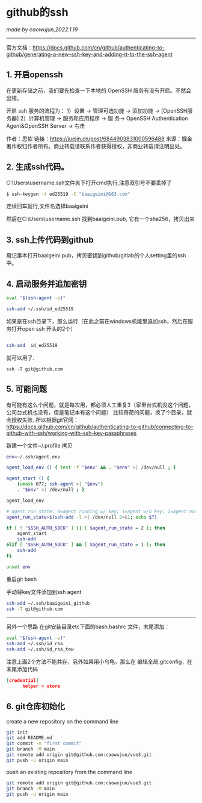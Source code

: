 # github的ssh
_made by caowujun,2022.1.19_

---
官方文档：https://docs.github.com/cn/github/authenticating-to-github/generating-a-new-ssh-key-and-adding-it-to-the-ssh-agent

## 1. 开启openssh
在更新存储之前，我们要先检查一下本地的 OpenSSH 服务有没有开启。不然会出错。

开启 ssh 服务的流程为：
1）设置 → 管理可选功能 → 添加功能 → [OpenSSH服务器]
2）计算机管理 → 服务和应用程序 → 服 务→ OpenSSH Authentication Agent&OpenSSH Server → 右击

作者：思侬
链接：https://juejin.cn/post/6844903831000596488
来源：掘金
著作权归作者所有。商业转载请联系作者获得授权，非商业转载请注明出处。

## 2. 生成ssh代码。
C:\Users\username\.ssh文件夹下打开cmd执行,注意双引号不要丢掉了
```bash
$ ssh-keygen -t ed25519 -C "baaigeini@163.com"
```

连续回车就行,文件名选择baaigeini

然后在C:\Users\username\.ssh 找到baaigeini.pub, 它有一个sha256，拷贝出来

## 3. ssh上传代码到github
用记事本打开baaigeini.pub，拷贝密钥到github/gitlab的个人setting里的ssh中。

## 4. 启动服务并追加密钥
```bash
eval "$(ssh-agent -s)"    

ssh-add ~/.ssh/id_ed25519 
```
如果是在ssh目录下，那么运行（在此之前在windows机能里追加ssh，然后在服务打开open ssh 开头的2个）
```bash  

ssh-add  id_ed25519 
```
就可以用了.
```测试链接
ssh -T git@github.com
```

## 5. 可能问题
有可能有这么个问题，就是每次用，都必须人工重复3（家里台式机没这个问题，公司台式机也没有，但是笔记本有这个问题）
比较奇葩的问题，换了个目录，就会授权失败.
所以根据git官网：https://docs.github.com/cn/github/authenticating-to-github/connecting-to-github-with-ssh/working-with-ssh-key-passphrases

新建一个文件~/.profile
拷贝
```bash
env=~/.ssh/agent.env

agent_load_env () { test -f "$env" && . "$env" >| /dev/null ; }

agent_start () {
    (umask 077; ssh-agent >| "$env")
    . "$env" >| /dev/null ; }

agent_load_env

# agent_run_state: 0=agent running w/ key; 1=agent w/o key; 2=agent not running
agent_run_state=$(ssh-add -l >| /dev/null 2>&1; echo $?)

if [ ! "$SSH_AUTH_SOCK" ] || [ $agent_run_state = 2 ]; then
    agent_start
    ssh-add
elif [ "$SSH_AUTH_SOCK" ] && [ $agent_run_state = 1 ]; then
    ssh-add
fi

unset env
```
重启git bash


手动将key文件添加到ssh agent
```bash
ssh-add ~/.ssh/baaigeini_github
ssh -T git@github.com
```
---
另外一个思路
在git安装目录etc下面的bash.bashrc 文件，末尾添加：
```bash
eval "$(ssh-agent -s)"    
ssh-add ~/.ssh/id_rsa    
ssh-add ~/.ssh/id_rsa_tow
```

注意上面2个方法不能共存，另外如果用小乌龟，那么在
编辑全局.gitconfig，在末尾添加代码
```json
[credential]
      helper = store
```

## 6. git仓库初始化 

create a new repository on the command line 
```bash
git init
git add README.md
git commit -m "first commit"
git branch -M main
git remote add origin git@github.com:caowujun/vue3.git
git push -u origin main
```

push an existing repository from the command line

```bash
git remote add origin git@github.com:caowujun/vue3.git
git branch -M main
git push -u origin main
```